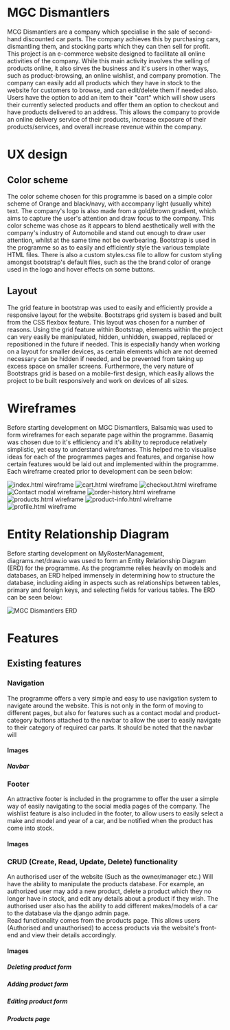 # MGC Dismantlers
MCG Dismantlers are a company which specialise in the sale of second-hand discounted car parts. The company achieves this by purchasing cars, dismantling them, and stocking parts which they can then sell for profit. This project is an e-commerce website designed to facilitate all online activities of the company. While this main activity involves the selling of products online, it also sirves the business and it's users in other ways, such as product-browsing, an online wishlist, and company promotion. The company can easily add all products which they have in stock to the website for customers to browse, and can edit/delete them if needed also. Users have the option to add an item to their "cart" which will show users their currently selected products and offer them an option to checkout and have products delivered to an address. This allows the company to provide an online delivery service of their products, increase exposure of their products/services, and overall increase revenue within the company.  

<!-- The full [MGC Dismantlers](https://mcg-dismantlers.herokuapp.com/) programme can be accessed here. -->

# UX design
## Color scheme
The color scheme chosen for this programme is based on a simple color scheme of Orange and black/navy, with accompany light (usually white) text. The company's logo is also made from a gold/brown gradient, which aims to capture the user's attention and draw focus to the company. This color scheme was chose as it appears to blend aesthetically well with the company's industry of Automobile and stand out enough to draw user attention, whilst at the same time not be overbearing.
Bootstrap is used in the programme so as to easily and efficiently style the various template HTML files. There is also a custom styles.css file to allow for custom styling amongst bootstrap's default files, such as the the brand color of orange used in the logo and hover effects on some buttons. 

## Layout
The grid feature in bootstrap was used to easily and efficiently provide a responsive layout for the website. Bootstraps grid system is based and built from the CSS flexbox feature. This layout was chosen for a number of reasons. Using the grid feature within Bootstrap, elements within the project can very easily be manipulated, hidden, unhidden, swapped, replaced or repositioned in the future if needed. This is especially handy when working on a layout for smaller devices, as certain elements which are not deemed necessary can be hidden if needed, and be prevented from taking up excess space on smaller screens. Furthermore, the very nature of Bootstraps grid is based on a mobile-first design, which easily allows the project to be built responsively and work on devices of all sizes.


# Wireframes
Before starting development on MGC Dismantlers, Balsamiq was used to form wireframes for each separate page within the programme. Basamiq was chosen due to it's efficiency and it's ability to reproduce relatively simplistic, yet easy to understand wireframes. This helped me to visualise ideas for each of the programmes pages and features, and organise how certain features would be laid out and implemented within the programme. Each wireframe created prior to development can be seen below:

![index.html wireframe](wireframes/home.png "index.html (Home page)")
![cart.html wireframe](wireframes/cart.png "cart.html (Cart page)")
![checkout.html wireframe](wireframes/checkout.png "checkout.html (Checkout page)")
![Contact modal wireframe](wireframes/contact-us-modal.png "Contact modal")
![order-history.html wireframe](wireframes/order-history.png "order-history.html (Order history view)")
![products.html wireframe](wireframes/products.png "products.html (Products view)")
![product-info.html wireframe](wireframes/product-info.png "product-info.html (Product detail view)")
![profile.html wireframe](wireframes/profile.png "profile.html (Profile view)")

# Entity Relationship Diagram
Before starting development on MyRosterManagement, diagrams.net/draw.io was used to form an Entity Relationship Diagram (ERD) for the programme. As the programme relies heavily on models and databases, an ERD helped immensely in determining how to structure the database, including aiding in aspects such as relationships between tables, primary and foreign keys, and selecting fields for various tables. The ERD can be seen below:  

![MGC Dismantlers ERD](erd-diagrams/mgc-dismantlers-erd.jpg "MyRosterManagement ERD")

# Features
## Existing features

### Navigation
The programme offers a very simple and easy to use navigation system to navigate around the website. This is not only in the form of moving to different pages, but also for features such as a contact modal and product-category buttons attached to the navbar to allow the user to easily navigate to their category of required car parts. It should be noted that the navbar will 
#### **Images**  
##### **Navbar**
<!-- ![navigation bar](static/images/navigation-bar-logged-in-as-admin.png "navigation bar") -->


### Footer
An attractive footer is included in the programme to offer the user a simple way of easily navigating to the social media pages of the company. The wishlist feature is also included in the footer, to allow users to easily select a make and model and year of a car, and be notified when the product has come into stock.
#### **Images**  
<!-- ![footer](static/images/footer.png "footer") -->

### CRUD (Create, Read, Update, Delete) functionality
An authorised user of the website (Such as the owner/manager etc.) Will have the ability to manipulate the products database. For example, an authorized user may add a new product, delete a product which they no longer have in stock, and edit any details about a product if they wish. The authorised user also has the ability to add different makes/models of a car to the database via the django admin page.  
Read functionality comes from the products page. This allows users (Authorised and unauthorised) to access products via the website's front-end and view their details accordingly.

#### **Images**  
##### **Deleting product form**
<!-- ![Deleting product form](static/images/crud-functionality-delete-product.png "Deleting product form") -->
##### **Adding product form**
<!-- ![Adding product form](static/images/crud-functionality-add-product-form.png "Adding product form") -->
##### **Editing product form**
<!-- ![Editing product form](static/images/crud-functionality-edit-product-form.png "Editing product form") -->
##### **Products page**
<!-- ![Products page](static/images/products-page.png "Products page") -->
